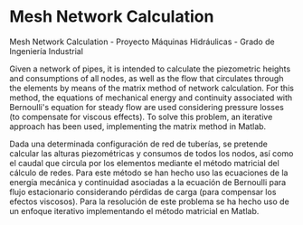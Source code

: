 # Mesh Network Calculation
Mesh Network Calculation - Proyecto Máquinas Hidráulicas - Grado de Ingeniería Industrial

Given a network of pipes, it is intended to calculate the piezometric heights and consumptions of all nodes, as well as the flow that circulates through the elements by means of the matrix method of network calculation. For this method, the equations of mechanical energy and continuity associated with Bernoulli's equation for steady flow are used considering pressure losses (to compensate for viscous effects).
To solve this problem, an iterative approach has been used, implementing the matrix method in Matlab.

Dada una determinada configuración de red de tuberías, se pretende calcular las alturas piezométricas y consumos de todos los nodos, así como el caudal que circula por los elementos mediante el método matricial del cálculo de redes. Para este método se han hecho uso las ecuaciones de la energía mecánica y continuidad asociadas a la ecuación de Bernoulli para flujo estacionario considerando pérdidas de carga (para compensar los efectos viscosos).
Para la resolución de este problema se ha hecho uso de un enfoque iterativo implementando el método matricial en Matlab.
